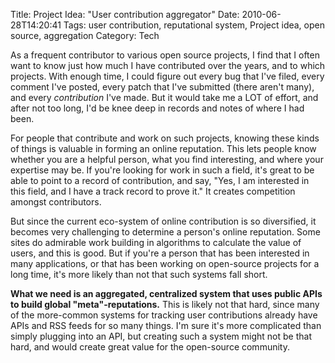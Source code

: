 Title: Project Idea: "User contribution aggregator"
Date: 2010-06-28T14:20:41
Tags: user contribution, reputational system, Project idea, open source, aggregation
Category: Tech

As a frequent contributor to various open source projects, I find that I often want to know just how much I have contributed over the years, and to which projects. With enough time, I could figure out every bug that I've filed, every comment I've posted, every patch that I've submitted (there aren't many), and every *contribution* I've made. But it would take me a LOT of effort, and after not too long, I'd be knee deep in records and notes of where I had been.

For people that contribute and work on such projects, knowing these kinds of things is valuable in forming an online reputation. This lets people know whether you are a helpful person, what you find interesting, and where your expertise may be. If you're looking for work in such a field, it's great to be able to point to a record of contribution, and say, "Yes, I am interested in this field, and I have a track record to prove it." It creates competition amongst contributors.

But since the current eco-system of online contribution is so diversified, it becomes very challenging to determine a person's online reputation. Some sites do admirable work building in algorithms to calculate the value of users, and this is good. But if you're a person that has been interested in many applications, or that has been working on open-source projects for a long time, it's more likely than not that such systems fall short.

**What we need is an aggregated, centralized system that uses public APIs to build global "meta"-reputations.** This is likely not that hard, since many of the more-common systems for tracking user contributions already have APIs and RSS feeds for so many things. I'm sure it's more complicated than simply plugging into an API, but creating such a system might not be that hard, and would create great value for the open-source community.
